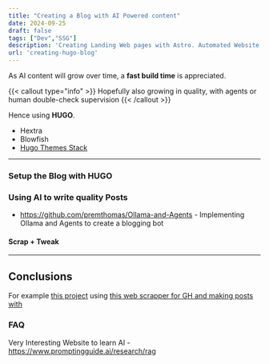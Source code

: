 ```yaml
---
title: "Creating a Blog with AI Powered content"
date: 2024-09-25
draft: false
tags: ["Dev","SSG"]
description: 'Creating Landing Web pages with Astro. Automated Website Posts with HUGO and OpenAI.'
url: 'creating-hugo-blog'
---
```


As AI content will grow over time, a **fast build time** is appreciated.

{{< callout type="info" >}}
Hopefully also growing in quality, with agents or human double-check supervision
{{< /callout >}}

Hence using **HUGO**.

* Hextra
* Blowfish
* [Hugo Themes Stack](https://github.com/CaiJimmy/hugo-theme-stack)

---

### Setup the Blog with HUGO

### Using AI to write quality Posts

* https://github.com/premthomas/Ollama-and-Agents - Implementing Ollama and Agents to create a blogging bot



#### Scrap + Tweak


---

## Conclusions

For example [this project](https://gitlab.com/fossengineer1/fossengineerpapermod) using [this web scrapper for GH and making posts with](https://github.com/JAlcocerT/Scrap_Tools/tree/main/FireCrawl/Z_Scrap_GHRepo)

### FAQ

Very Interesting Website to learn AI - https://www.promptingguide.ai/research/rag